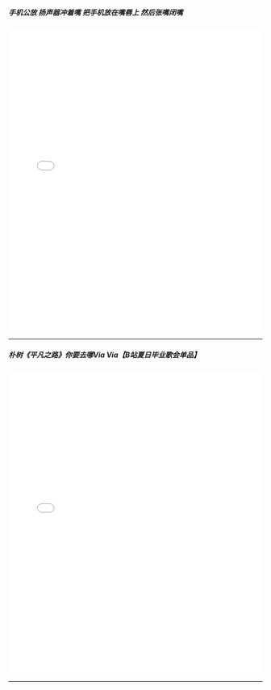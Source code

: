 ##### 手机公放 扬声器冲着嘴 把手机放在嘴唇上 然后张嘴闭嘴
<iframe src="//player.bilibili.com/player.html?aid=754266046&bvid=BV1dk4y1177i&cid=225289402&page=1" scrolling="no" border="0" frameborder="no" framespacing="0" width="100%" height="600px" allowfullscreen="true"> </iframe>
<hr>

#####  朴树《平凡之路》你要去哪Via Via【B站夏日毕业歌会单品】
<iframe src="//player.bilibili.com/player.html?aid=841303764&bvid=BV1u54y1q79i&cid=211384045&page=1" scrolling="no" border="0" frameborder="no" framespacing="0" width="100%" height="600px" allowfullscreen="true"> </iframe>
<hr>